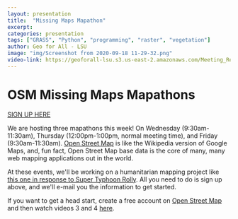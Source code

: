 ```yaml
---
layout: presentation
title:  "Missing Maps Mapathon"
excerpt:
categories: presentation
tags: ["GRASS", "Python", "programming", "raster", "vegetation"]
author: Geo for All - LSU
image: "img/Screenshot from 2020-09-18 11-29-32.png"
video-link: https://geoforall-lsu.s3.us-east-2.amazonaws.com/Meeting_Records/2020-09-17+12.06.39/zoom_0.mp4
---
```


# OSM Missing Maps Mapathons

[SIGN UP HERE](https://docs.google.com/forms/d/e/1FAIpQLSdi9QkFtR3MKfytn0fXSLzFDBrxweYrDoSXVJUMH8B5W7MR3A/viewform)

We are hosting three mapathons this week! On Wednesday (9:30am-11:30am), Thursday (12:00pm-1:00pm, normal meeting time), and Friday (9:30am-11:30am). [Open Street Map](https://www.openstreetmap.org/) is like the Wikipedia version of Google Maps, and, fun fact, Open Street Map base data is the core of many, many web mapping applications out in the world.

At these events, we'll be working on a humanitarian mapping project like [this one in response to Super Typhoon Rolly](https://tasks.hotosm.org/projects/9780#description). All you need to do is sign up above, and we'll e-mail you the information to get started.

If you want to get a head start, create a free account on [Open Street Map](https://openstreetmap.org) and then watch videos 3 and 4 [here](https://www.missingmaps.org/learn/#beginner).

